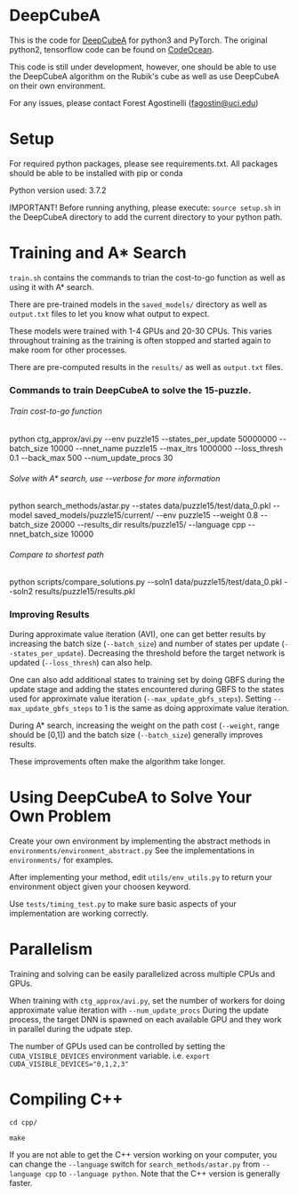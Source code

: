 # DeepCubeA
This is the code for [DeepCubeA](https://www.ics.uci.edu/~fagostin/assets/files/SolvingTheRubiksCubeWithDeepReinforcementLearningAndSearch_Final.pdf) for python3 and PyTorch.
The original python2, tensorflow code can be found on [CodeOcean](https://codeocean.com/capsule/5723040/tree/v1).

This code is still under development, however, one should be able to use the DeepCubeA algorithm on the Rubik's cube as well as use DeepCubeA on their own environment.

For any issues, please contact Forest Agostinelli (fagostin@uci.edu)

# Setup
For required python packages, please see requirements.txt.
All packages should be able to be installed with pip or conda

Python version used: 3.7.2

IMPORTANT! Before running anything, please execute: `source setup.sh` in the DeepCubeA directory to add the current directory to your python path.

# Training and A* Search
`train.sh` contains the commands to trian the cost-to-go function as well as using it with A* search.

There are pre-trained models in the `saved_models/` directory as well as `output.txt` files to let you know what output to expect.

These models were trained with 1-4 GPUs and 20-30 CPUs. This varies throughout training as the training is often stopped and started again to make room for other processes.

There are pre-computed results in the `results/` as well as `output.txt` files. 

### Commands to train DeepCubeA to solve the 15-puzzle.
###### Train cost-to-go function
python ctg_approx/avi.py --env puzzle15 --states_per_update 50000000 --batch_size 10000 --nnet_name puzzle15 --max_itrs 1000000 --loss_thresh 0.1 --back_max 500 --num_update_procs 30

###### Solve with A* search, use --verbose for more information
python search_methods/astar.py --states data/puzzle15/test/data_0.pkl --model saved_models/puzzle15/current/ --env puzzle15 --weight 0.8 --batch_size 20000 --results_dir results/puzzle15/ --language cpp --nnet_batch_size 10000

###### Compare to shortest path
python scripts/compare_solutions.py --soln1 data/puzzle15/test/data_0.pkl --soln2 results/puzzle15/results.pkl

### Improving Results
During approximate value iteration (AVI), one can get better results by increasing the batch size (`--batch_size`) and number of states per update (`--states_per_update`).
Decreasing the threshold before the target network is updated (`--loss_thresh`) can also help.

One can also add additional states to training set by doing GBFS during the update stage and adding the states encountered during GBFS to the states used for approximate value iteration (`--max_update_gbfs_steps`). Setting `--max_update_gbfs_steps` to 1 is the same as doing approximate value iteration.

During A* search, increasing the weight on the path cost (`--weight`, range should be [0,1]) and the batch size (`--batch_size`) generally improves results.

These improvements often make the algorithm take longer.

# Using DeepCubeA to Solve Your Own Problem
Create your own environment by implementing the abstract methods in `environments/environment_abstract.py`
See the implementations in `environments/` for examples.

After implementing your method, edit `utils/env_utils.py` to return your environment object given your choosen keyword.

Use `tests/timing_test.py` to make sure basic aspects of your implementation are working correctly.

# Parallelism
Training and solving can be easily parallelized across multiple CPUs and GPUs.

When training with `ctg_approx/avi.py`, set the number of workers for doing approximate value iteration with `--num_update_procs`
During the update process, the target DNN is spawned on each available GPU and they work in parallel during the udpate step.

The number of GPUs used can be controlled by setting the `CUDA_VISIBLE_DEVICES` environment variable.
i.e. `export CUDA_VISIBLE_DEVICES="0,1,2,3"`

# Compiling C++
`cd cpp/`

`make`

If you are not able to get the C++ version working on your computer, you can change the `--language` switch for
`search_methods/astar.py` from `--language cpp` to `--language python`.
Note that the C++ version is generally faster.
